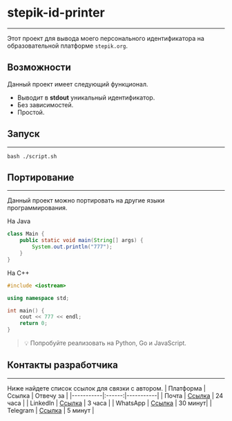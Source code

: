 # stepik-id-printer
___

Этот проект для вывода моего персонального идентификатора на образовательной платформе `stepik.org`.

## Возможности

Данный проект имеет следующий функционал.

- Выводит в **stdout** уникальный идентификатор.
- Без зависимостей.
- Простой.

## Запуск
___


```
bash ./script.sh
```


## Портирование
___

Данный проект можно портировать на другие языки программирования.

На Java

```java
class Main {
    public static void main(String[] args) {
        System.out.println("777");
    }
}
```
На C++
```c++
#include <iostream>

using namespace std;

int main() {
    cout << 777 << endl;
    return 0;
}
```

> 💡 Попробуйте реализовать на Python, Go и JavaScript.


## Контакты разработчика 
___
Ниже найдете список ссылок для связки с автором.
| Платформа | Ссылка | Отвечу за | 
|-----------|:------:|-----------|
| Почта     | [Ссылка](https://www.google.com/intl/ru/gmail/about/) | 24 часа |
| LinkedIn  | [Ссылка](https://ru.linkedin.com/)                    | 3 часа  |
| WhatsApp  | [Ссылка](https://www.whatsapp.com/?lang=ru_RU)        | 30 минут|
| Telegram  | [Ссылка](https://web.telegram.org/k/)                 | 5 минут |